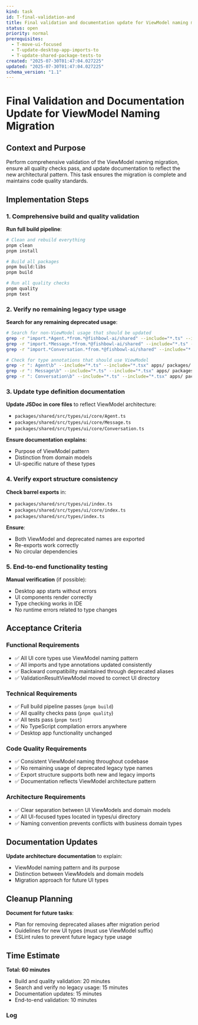 ```yaml
---
kind: task
id: T-final-validation-and
title: Final validation and documentation update for ViewModel naming migration
status: open
priority: normal
prerequisites:
  - T-move-ui-focused
  - T-update-desktop-app-imports-to
  - T-update-shared-package-tests-to
created: "2025-07-30T01:47:04.027225"
updated: "2025-07-30T01:47:04.027225"
schema_version: "1.1"
---
```


# Final Validation and Documentation Update for ViewModel Naming Migration

## Context and Purpose

Perform comprehensive validation of the ViewModel naming migration, ensure all quality checks pass, and update documentation to reflect the new architectural pattern. This task ensures the migration is complete and maintains code quality standards.

## Implementation Steps

### 1. Comprehensive build and quality validation

**Run full build pipeline**:

```bash
# Clean and rebuild everything
pnpm clean
pnpm install

# Build all packages
pnpm build:libs
pnpm build

# Run all quality checks
pnpm quality
pnpm test
```

### 2. Verify no remaining legacy type usage

**Search for any remaining deprecated usage**:

```bash
# Search for non-ViewModel usage that should be updated
grep -r "import.*Agent.*from.*@fishbowl-ai/shared" --include="*.ts" --include="*.tsx" apps/ packages/
grep -r "import.*Message.*from.*@fishbowl-ai/shared" --include="*.ts" --include="*.tsx" apps/ packages/
grep -r "import.*Conversation.*from.*@fishbowl-ai/shared" --include="*.ts" --include="*.tsx" apps/ packages/

# Check for type annotations that should use ViewModel
grep -r ": Agent\b" --include="*.ts" --include="*.tsx" apps/ packages/
grep -r ": Message\b" --include="*.ts" --include="*.tsx" apps/ packages/
grep -r ": Conversation\b" --include="*.ts" --include="*.tsx" apps/ packages/
```

### 3. Update type definition documentation

**Update JSDoc in core files** to reflect ViewModel architecture:

- `packages/shared/src/types/ui/core/Agent.ts`
- `packages/shared/src/types/ui/core/Message.ts`
- `packages/shared/src/types/ui/core/Conversation.ts`

**Ensure documentation explains**:

- Purpose of ViewModel pattern
- Distinction from domain models
- UI-specific nature of these types

### 4. Verify export structure consistency

**Check barrel exports** in:

- `packages/shared/src/types/ui/index.ts`
- `packages/shared/src/types/ui/core/index.ts`
- `packages/shared/src/types/index.ts`

**Ensure**:

- Both ViewModel and deprecated names are exported
- Re-exports work correctly
- No circular dependencies

### 5. End-to-end functionality testing

**Manual verification** (if possible):

- Desktop app starts without errors
- UI components render correctly
- Type checking works in IDE
- No runtime errors related to type changes

## Acceptance Criteria

### Functional Requirements

- ✅ All UI core types use ViewModel naming pattern
- ✅ All imports and type annotations updated consistently
- ✅ Backward compatibility maintained through deprecated aliases
- ✅ ValidationResultViewModel moved to correct UI directory

### Technical Requirements

- ✅ Full build pipeline passes (`pnpm build`)
- ✅ All quality checks pass (`pnpm quality`)
- ✅ All tests pass (`pnpm test`)
- ✅ No TypeScript compilation errors anywhere
- ✅ Desktop app functionality unchanged

### Code Quality Requirements

- ✅ Consistent ViewModel naming throughout codebase
- ✅ No remaining usage of deprecated legacy type names
- ✅ Export structure supports both new and legacy imports
- ✅ Documentation reflects ViewModel architecture pattern

### Architecture Requirements

- ✅ Clear separation between UI ViewModels and domain models
- ✅ All UI-focused types located in types/ui directory
- ✅ Naming convention prevents conflicts with business domain types

## Documentation Updates

**Update architecture documentation** to explain:

- ViewModel naming pattern and its purpose
- Distinction between ViewModels and domain models
- Migration approach for future UI types

## Cleanup Planning

**Document for future tasks**:

- Plan for removing deprecated aliases after migration period
- Guidelines for new UI types (must use ViewModel suffix)
- ESLint rules to prevent future legacy type usage

## Time Estimate

**Total: 60 minutes**

- Build and quality validation: 20 minutes
- Search and verify no legacy usage: 15 minutes
- Documentation updates: 15 minutes
- End-to-end validation: 10 minutes

### Log
